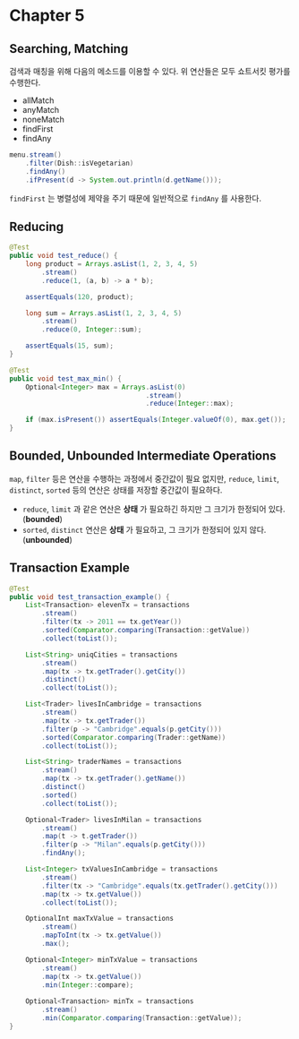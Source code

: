 # Chapter 5

## Searching, Matching

검색과 매칭을 위해 다음의 메소드를 이용할 수 있다. 위 연산들은 모두 쇼트서킷 평가를 수행한다. 

- allMatch
- anyMatch
- noneMatch
- findFirst
- findAny

```java
menu.stream()
    .filter(Dish::isVegetarian)
    .findAny()
    .ifPresent(d -> System.out.println(d.getName()));
```

`findFirst` 는 병렬성에 제약을 주기 때문에 일반적으로 `findAny` 를 사용한다.

## Reducing

```java
@Test
public void test_reduce() {
    long product = Arrays.asList(1, 2, 3, 4, 5)
        .stream()
        .reduce(1, (a, b) -> a * b);

    assertEquals(120, product);

    long sum = Arrays.asList(1, 2, 3, 4, 5)
        .stream()
        .reduce(0, Integer::sum);

    assertEquals(15, sum);
}

@Test
public void test_max_min() {
    Optional<Integer> max = Arrays.asList(0)
                                  .stream()
                                  .reduce(Integer::max);

    if (max.isPresent()) assertEquals(Integer.valueOf(0), max.get());
}
```

## Bounded, Unbounded Intermediate Operations

`map`, `filter` 등은 연산을 수행하는 과정에서 중간값이 필요 없지만, `reduce`, `limit`, `distinct`, `sorted` 등의 연산은 상태를 저장할 중간값이 필요하다.
 
- `reduce`, `limit` 과 같은 연산은 **상태** 가 필요하긴 하지만 그 크기가 한정되어 있다. (**bounded**)
- `sorted`, `distinct` 연산은 **상태** 가 필요하고, 그 크기가 한정되어 있지 않다. (**unbounded**)

## Transaction Example

```java
@Test
public void test_transaction_example() {
    List<Transaction> elevenTx = transactions
        .stream()
        .filter(tx -> 2011 == tx.getYear())
        .sorted(Comparator.comparing(Transaction::getValue))
        .collect(toList());

    List<String> uniqCities = transactions
        .stream()
        .map(tx -> tx.getTrader().getCity())
        .distinct()
        .collect(toList());

    List<Trader> livesInCambridge = transactions
        .stream()
        .map(tx -> tx.getTrader())
        .filter(p -> "Cambridge".equals(p.getCity()))
        .sorted(Comparator.comparing(Trader::getName))
        .collect(toList());

    List<String> traderNames = transactions
        .stream()
        .map(tx -> tx.getTrader().getName())
        .distinct()
        .sorted()
        .collect(toList());

    Optional<Trader> livesInMilan = transactions
        .stream()
        .map(t -> t.getTrader())
        .filter(p -> "Milan".equals(p.getCity()))
        .findAny();

    List<Integer> txValuesInCambridge = transactions
        .stream()
        .filter(tx -> "Cambridge".equals(tx.getTrader().getCity()))
        .map(tx -> tx.getValue())
        .collect(toList());

    OptionalInt maxTxValue = transactions
        .stream()
        .mapToInt(tx -> tx.getValue())
        .max();

    Optional<Integer> minTxValue = transactions
        .stream()
        .map(tx -> tx.getValue())
        .min(Integer::compare);
    
    Optional<Transaction> minTx = transactions
        .stream()
        .min(Comparator.comparing(Transaction::getValue));
}
```

